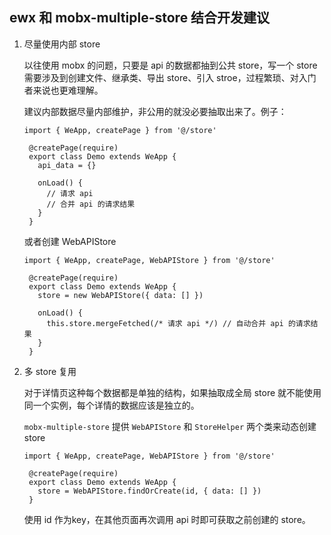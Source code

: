 ## ewx 和 mobx-multiple-store 结合开发建议

1. 尽量使用内部 store
  
   以往使用 mobx 的问题，只要是 api 的数据都抽到公共 store，写一个 store 需要涉及到创建文件、继承类、导出 store、引入 stroe，过程繁琐、对入门者来说也更难理解。

   建议内部数据尽量内部维护，非公用的就没必要抽取出来了。例子：
   ```
   import { WeApp, createPage } from '@/store'

    @createPage(require)
    export class Demo extends WeApp {
      api_data = {}
    
      onLoad() {
        // 请求 api
        // 合并 api 的请求结果
      }
    }
   ```
   或者创建 WebAPIStore
   ```
   import { WeApp, createPage, WebAPIStore } from '@/store'

    @createPage(require)
    export class Demo extends WeApp {
      store = new WebAPIStore({ data: [] })
    
      onLoad() {
        this.store.mergeFetched(/* 请求 api */) // 自动合并 api 的请求结果
      }
    }
   ```
2. 多 store 复用

   对于详情页这种每个数据都是单独的结构，如果抽取成全局 store 就不能使用同一个实例，每个详情的数据应该是独立的。
   
   `mobx-multiple-store` 提供 `WebAPIStore` 和 `StoreHelper` 两个类来动态创建 store
   
   ```
   import { WeApp, createPage, WebAPIStore } from '@/store'

    @createPage(require)
    export class Demo extends WeApp {
      store = WebAPIStore.findOrCreate(id, { data: [] })
    }
   ```
   使用 id 作为key，在其他页面再次调用 api 时即可获取之前创建的 store。
